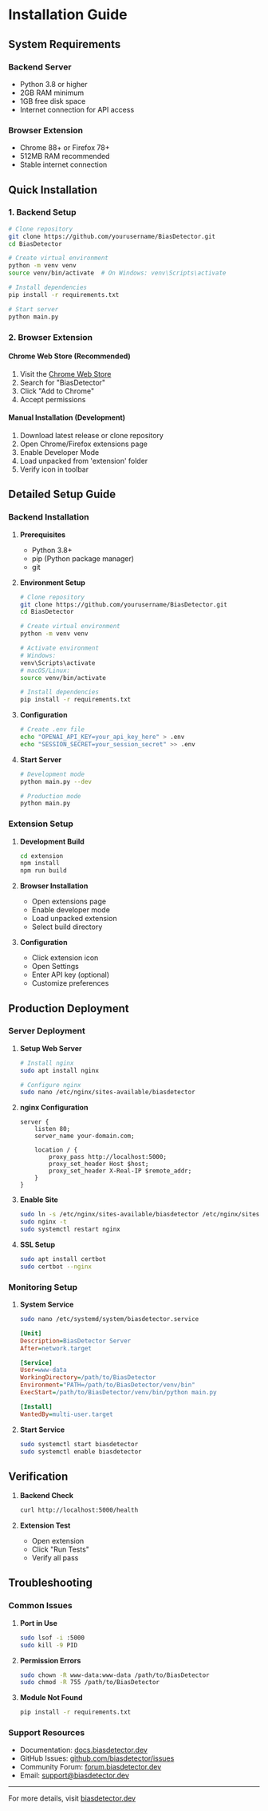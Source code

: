 # Installation Guide

## System Requirements

### Backend Server
- Python 3.8 or higher
- 2GB RAM minimum
- 1GB free disk space
- Internet connection for API access

### Browser Extension
- Chrome 88+ or Firefox 78+
- 512MB RAM recommended
- Stable internet connection

## Quick Installation

### 1. Backend Setup

```bash
# Clone repository
git clone https://github.com/yourusername/BiasDetector.git
cd BiasDetector

# Create virtual environment
python -m venv venv
source venv/bin/activate  # On Windows: venv\Scripts\activate

# Install dependencies
pip install -r requirements.txt

# Start server
python main.py
```

### 2. Browser Extension

#### Chrome Web Store (Recommended)
1. Visit the [Chrome Web Store](https://chrome.google.com/webstore)
2. Search for "BiasDetector"
3. Click "Add to Chrome"
4. Accept permissions

#### Manual Installation (Development)
1. Download latest release or clone repository
2. Open Chrome/Firefox extensions page
3. Enable Developer Mode
4. Load unpacked from 'extension' folder
5. Verify icon in toolbar

## Detailed Setup Guide

### Backend Installation

1. **Prerequisites**
   - Python 3.8+
   - pip (Python package manager)
   - git

2. **Environment Setup**
   ```bash
   # Clone repository
   git clone https://github.com/yourusername/BiasDetector.git
   cd BiasDetector
   
   # Create virtual environment
   python -m venv venv
   
   # Activate environment
   # Windows:
   venv\Scripts\activate
   # macOS/Linux:
   source venv/bin/activate
   
   # Install dependencies
   pip install -r requirements.txt
   ```

3. **Configuration**
   ```bash
   # Create .env file
   echo "OPENAI_API_KEY=your_api_key_here" > .env
   echo "SESSION_SECRET=your_session_secret" >> .env
   ```

4. **Start Server**
   ```bash
   # Development mode
   python main.py --dev
   
   # Production mode
   python main.py
   ```

### Extension Setup

1. **Development Build**
   ```bash
   cd extension
   npm install
   npm run build
   ```

2. **Browser Installation**
   - Open extensions page
   - Enable developer mode
   - Load unpacked extension
   - Select build directory

3. **Configuration**
   - Click extension icon
   - Open Settings
   - Enter API key (optional)
   - Customize preferences

## Production Deployment

### Server Deployment

1. **Setup Web Server**
   ```bash
   # Install nginx
   sudo apt install nginx
   
   # Configure nginx
   sudo nano /etc/nginx/sites-available/biasdetector
   ```

2. **nginx Configuration**
   ```nginx
   server {
       listen 80;
       server_name your-domain.com;
       
       location / {
           proxy_pass http://localhost:5000;
           proxy_set_header Host $host;
           proxy_set_header X-Real-IP $remote_addr;
       }
   }
   ```

3. **Enable Site**
   ```bash
   sudo ln -s /etc/nginx/sites-available/biasdetector /etc/nginx/sites-enabled/
   sudo nginx -t
   sudo systemctl restart nginx
   ```

4. **SSL Setup**
   ```bash
   sudo apt install certbot
   sudo certbot --nginx
   ```

### Monitoring Setup

1. **System Service**
   ```bash
   sudo nano /etc/systemd/system/biasdetector.service
   ```
   ```ini
   [Unit]
   Description=BiasDetector Server
   After=network.target

   [Service]
   User=www-data
   WorkingDirectory=/path/to/BiasDetector
   Environment="PATH=/path/to/BiasDetector/venv/bin"
   ExecStart=/path/to/BiasDetector/venv/bin/python main.py

   [Install]
   WantedBy=multi-user.target
   ```

2. **Start Service**
   ```bash
   sudo systemctl start biasdetector
   sudo systemctl enable biasdetector
   ```

## Verification

1. **Backend Check**
   ```bash
   curl http://localhost:5000/health
   ```

2. **Extension Test**
   - Open extension
   - Click "Run Tests"
   - Verify all pass

## Troubleshooting

### Common Issues

1. **Port in Use**
   ```bash
   sudo lsof -i :5000
   sudo kill -9 PID
   ```

2. **Permission Errors**
   ```bash
   sudo chown -R www-data:www-data /path/to/BiasDetector
   sudo chmod -R 755 /path/to/BiasDetector
   ```

3. **Module Not Found**
   ```bash
   pip install -r requirements.txt
   ```

### Support Resources

- Documentation: [docs.biasdetector.dev](https://docs.biasdetector.dev)
- GitHub Issues: [github.com/biasdetector/issues](https://github.com/biasdetector/issues)
- Community Forum: [forum.biasdetector.dev](https://forum.biasdetector.dev)
- Email: support@biasdetector.dev

---

For more details, visit [biasdetector.dev](https://biasdetector.dev)
